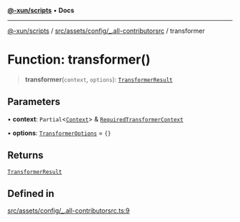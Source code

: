 [**@-xun/scripts**](../../../../../README.md) • **Docs**

***

[@-xun/scripts](../../../../../README.md) / [src/assets/config/\_.all-contributorsrc](../README.md) / transformer

# Function: transformer()

> **transformer**(`context`, `options`): [`TransformerResult`](../../../type-aliases/TransformerResult.md)

## Parameters

• **context**: `Partial`\<[`Context`](../type-aliases/Context.md)\> & [`RequiredTransformerContext`](../../../type-aliases/RequiredTransformerContext.md)

• **options**: [`TransformerOptions`](../../../type-aliases/TransformerOptions.md) = `{}`

## Returns

[`TransformerResult`](../../../type-aliases/TransformerResult.md)

## Defined in

[src/assets/config/\_.all-contributorsrc.ts:9](https://github.com/Xunnamius/xscripts/blob/df637b64db981c14c22a425e27a52a97500c0199/src/assets/config/_.all-contributorsrc.ts#L9)
